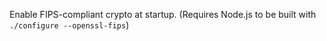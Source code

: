 <!-- YAML
added: v6.0.0
-->

Enable FIPS-compliant crypto at startup. (Requires Node.js to be built with
`./configure --openssl-fips`)


